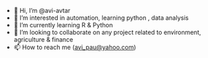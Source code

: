 - 👋 Hi, I’m @avi-avtar
- 👀 I’m interested in automation, learning python , data analysis
- 🌱 I’m currently learning R & Python
- 💞️ I’m looking to collaborate on any project related to environment, agriculture & finance
- 📫 How to reach me (avi_pau@yahoo.com)

<!---
avi-avtar/avi-avtar is a ✨ special ✨ repository because its `README.md` (this file) appears on your GitHub profile.
You can click the Preview link to take a look at your changes.
--->
